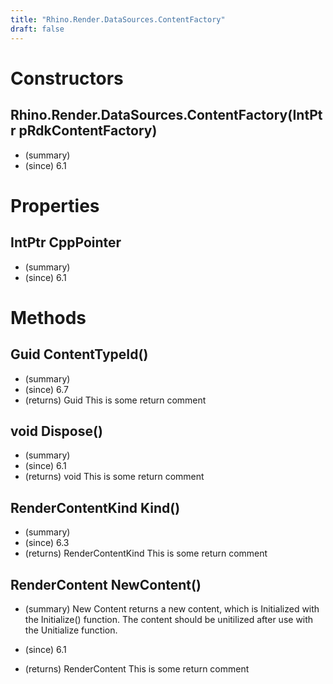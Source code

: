 ```yaml
---
title: "Rhino.Render.DataSources.ContentFactory"
draft: false
---
```


# Constructors
## Rhino.Render.DataSources.ContentFactory(IntPtr pRdkContentFactory)
- (summary) 
- (since) 6.1
# Properties
## IntPtr CppPointer
- (summary) 
- (since) 6.1
# Methods
## Guid ContentTypeId()
- (summary) 
- (since) 6.7
- (returns) Guid This is some return comment
## void Dispose()
- (summary) 
- (since) 6.1
- (returns) void This is some return comment
## RenderContentKind Kind()
- (summary) 
- (since) 6.3
- (returns) RenderContentKind This is some return comment
## RenderContent NewContent()
- (summary) 
     New Content returns a new content, which is Initialized with the Initialize() function.
     The content should be unitilized after use with the Unitialize function.
     
- (since) 6.1
- (returns) RenderContent This is some return comment
